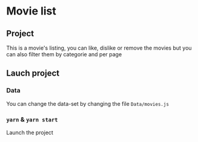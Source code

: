 # Movie list

## Project
This is a movie's listing, you can like, dislike or remove the movies but you can also filter them by categorie and per page

## Lauch project
### Data
You can change the data-set by changing the file `Data/movies.js`

### `yarn` & `yarn start`
Launch the project
